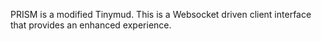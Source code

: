 PRISM is a modified Tinymud. This is a Websocket driven client interface that provides an enhanced experience.
